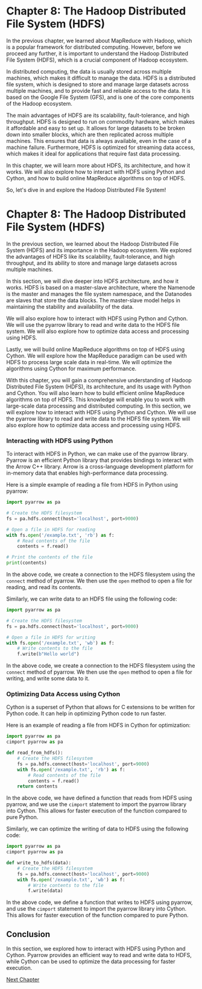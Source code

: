 # Chapter 8: The Hadoop Distributed File System (HDFS)

In the previous chapter, we learned about MapReduce with Hadoop, which is a popular framework for distributed computing. However, before we proceed any further, it is important to understand the Hadoop Distributed File System (HDFS), which is a crucial component of Hadoop ecosystem.

In distributed computing, the data is usually stored across multiple machines, which makes it difficult to manage the data. HDFS is a distributed file system, which is designed to store and manage large datasets across multiple machines, and to provide fast and reliable access to the data. It is based on the Google File System (GFS), and is one of the core components of the Hadoop ecosystem.

The main advantages of HDFS are its scalability, fault-tolerance, and high throughput. HDFS is designed to run on commodity hardware, which makes it affordable and easy to set up. It allows for large datasets to be broken down into smaller blocks, which are then replicated across multiple machines. This ensures that data is always available, even in the case of a machine failure. Furthermore, HDFS is optimized for streaming data access, which makes it ideal for applications that require fast data processing.

In this chapter, we will learn more about HDFS, its architecture, and how it works. We will also explore how to interact with HDFS using Python and Cython, and how to build online MapReduce algorithms on top of HDFS.

So, let's dive in and explore the Hadoop Distributed File System!
# Chapter 8: The Hadoop Distributed File System (HDFS)

In the previous section, we learned about the Hadoop Distributed File System (HDFS) and its importance in the Hadoop ecosystem. We explored the advantages of HDFS like its scalability, fault-tolerance, and high throughput, and its ability to store and manage large datasets across multiple machines.

In this section, we will dive deeper into HDFS architecture, and how it works. HDFS is based on a master-slave architecture, where the Namenode is the master and manages the file system namespace, and the Datanodes are slaves that store the data blocks. The master-slave model helps in maintaining the stability and availability of the data.

We will also explore how to interact with HDFS using Python and Cython. We will use the pyarrow library to read and write data to the HDFS file system. We will also explore how to optimize data access and processing using HDFS.

Lastly, we will build online MapReduce algorithms on top of HDFS using Cython. We will explore how the MapReduce paradigm can be used with HDFS to process large scale data in real-time. We will optimize the algorithms using Cython for maximum performance.

With this chapter, you will gain a comprehensive understanding of Hadoop Distributed File System (HDFS), its architecture, and its usage with Python and Cython. You will also learn how to build efficient online MapReduce algorithms on top of HDFS. This knowledge will enable you to work with large-scale data processing and distributed computing.
In this section, we will explore how to interact with HDFS using Python and Cython. We will use the pyarrow library to read and write data to the HDFS file system. We will also explore how to optimize data access and processing using HDFS.

### Interacting with HDFS using Python

To interact with HDFS in Python, we can make use of the pyarrow library. Pyarrow is an efficient Python library that provides bindings to interact with the Arrow C++ library. Arrow is a cross-language development platform for in-memory data that enables high-performance data processing.

Here is a simple example of reading a file from HDFS in Python using pyarrow:

```python
import pyarrow as pa

# Create the HDFS filesystem
fs = pa.hdfs.connect(host='localhost', port=9000)

# Open a file in HDFS for reading
with fs.open('/example.txt', 'rb') as f:
    # Read contents of the file
    contents = f.read()

# Print the contents of the file
print(contents)
```

In the above code, we create a connection to the HDFS filesystem using the ```connect``` method of pyarrow. We then use the ```open``` method to open a file for reading, and read its contents.

Similarly, we can write data to an HDFS file using the following code:

```python
import pyarrow as pa

# Create the HDFS filesystem
fs = pa.hdfs.connect(host='localhost', port=9000)

# Open a file in HDFS for writing
with fs.open('/example.txt', 'wb') as f:
    # Write contents to the file
    f.write(b"Hello world")
```

In the above code, we create a connection to the HDFS filesystem using the ```connect``` method of pyarrow. We then use the ```open``` method to open a file for writing, and write some data to it.

### Optimizing Data Access using Cython

Cython is a superset of Python that allows for C extensions to be written for Python code. It can help in optimizing Python code to run faster.

Here is an example of reading a file from HDFS in Cython for optimization:

```python
import pyarrow as pa
cimport pyarrow as pa

def read_from_hdfs():
    # Create the HDFS filesystem
    fs = pa.hdfs.connect(host='localhost', port=9000)
    with fs.open('/example.txt', 'rb') as f:
        # Read contents of the file
        contents = f.read()
    return contents
```

In the above code, we have defined a function that reads from HDFS using pyarrow, and we use the ```cimport``` statement to import the pyarrow library into Cython. This allows for faster execution of the function compared to pure Python.

Similarly, we can optimize the writing of data to HDFS using the following code:

```python
import pyarrow as pa
cimport pyarrow as pa

def write_to_hdfs(data):
    # Create the HDFS filesystem
    fs = pa.hdfs.connect(host='localhost', port=9000)
    with fs.open('/example.txt', 'wb') as f:
        # Write contents to the file
        f.write(data)
```

In the above code, we define a function that writes to HDFS using pyarrow, and use the ```cimport``` statement to import the pyarrow library into Cython. This allows for faster execution of the function compared to pure Python.

## Conclusion

In this section, we explored how to interact with HDFS using Python and Cython. Pyarrow provides an efficient way to read and write data to HDFS, while Cython can be used to optimize the data processing for faster execution.


[Next Chapter](09_Chapter09.md)